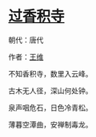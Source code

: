 # [过香积寺](http://so.gushiwen.org/view_5627.aspx)

朝代：唐代

作者：[王维](http://so.gushiwen.org/author_515.aspx)

<p>不知香积寺，数里入云峰。

古木无人径，深山何处钟。

泉声咽危石，日色冷青松。

薄暮空潭曲，安禅制毒龙。</p>

